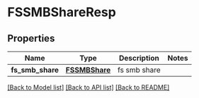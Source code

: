 # FSSMBShareResp

## Properties
Name | Type | Description | Notes
------------ | ------------- | ------------- | -------------
**fs_smb_share** | [**FSSMBShare**](FSSMBShare.md) | fs smb share | 

[[Back to Model list]](../README.md#documentation-for-models) [[Back to API list]](../README.md#documentation-for-api-endpoints) [[Back to README]](../README.md)


